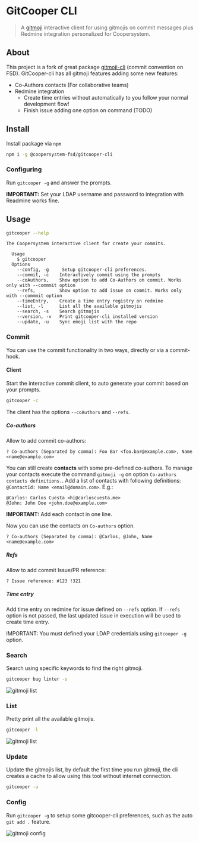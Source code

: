 # GitCooper CLI

> A [gitmoji](https://github.com/carloscuesta/gitmoji) interactive client for using gitmojis on commit messages plus Redmine integration personalized for Coopersystem.

## About

This project is a fork of great package [gitmoji-cli](https://github.com/carloscuesta/gitmoji) (commit convention on FSD). GitCooper-cli has all gitmoji features adding some new features:

- Co-Authors contacts (For collaborative teams)
- Redmine integration
  - Create time entries without automatically to you follow your normal development flow!
  - Finish issue adding one option on command (TODO)

## Install

Install package via `npm`

```sh
npm i -g @coopersystem-fsd/gitcooper-cli
```

### Configuring

Run `gitcooper -g` and answer the prompts.

**IMPORTANT:** Set your LDAP username and password to integration with Readmine works fine.

## Usage

```sh
gitcooper --help
```

```
The Coopersystem interactive client for create your commits.

  Usage
    $ gitcooper
  Options
    --config, -g     Setup gitcooper-cli preferences.
    --commit, -c    Interactively commit using the prompts
    --coAuthors,    Show option to add Co-Authors on commit. Works only with --commmit option
    --refs,         Show option to add issue on commit. Works only with --commmit option
    --timeEntry,    Create a time entry registry on redmine
    --list, -l      List all the available gitmojis
    --search, -s    Search gitmojis
    --version, -v   Print gitcooper-cli installed version
    --update, -u    Sync emoji list with the repo
```

### Commit

You can use the commit functionality in two ways, directly or via a commit-hook.

#### Client

Start the interactive commit client, to auto generate your commit based on your prompts.

```bash
gitcooper -c
```

The client has the options `--coAuthors` and `--refs`.

##### Co-authors

Allow to add commit co-authors:

```
? Co-authors (Separated by comma): Foo Bar <foo.bar@example.com>, Name <name@example.com>
```

You can still create **contacts** with some pre-defined co-authors. To manage your contacts execute the command `gitmoji -g` on option `Co-authors contacts definitions.`. Add a list of contacts with following definitions: `@ContactId: Name <email@domain.com>`. E.g.:

```
@Carlos: Carlos Cuesta <hi@carloscuesta.me>
@John: John Doe <john.doe@example.com>
```

**IMPORTANT:** Add each contact in one line.

Now you can use the contacts on `Co-authors` option.

```
? Co-authors (Separated by comma): @Carlos, @John, Name <name@example.com>
```

##### Refs

Allow to add commit Issue/PR reference:

```
? Issue reference: #123 !321
```

##### Time entry

Add time entry on redmine for issue defined on `--refs` option. If `--refs` option is not passed, the last updated issue in execution will be used to create time entry.

IMPORTANT: You must defined your LDAP credentials using `gitcooper -g` option.

### Search

Search using specific keywords to find the right gitmoji.

```bash
gitcooper bug linter -s
```

![gitmoji list](https://user-images.githubusercontent.com/7629661/41189878-d24a3b78-6bd4-11e8-8d47-c8edf3b87e53.png)

### List

Pretty print all the available gitmojis.

```bash
gitcooper -l
```

![gitmoji list](https://user-images.githubusercontent.com/7629661/41189877-d22b145a-6bd4-11e8-97f8-a8e36bcab062.png)

### Update

Update the gitmojis list, by default the first time you run gitmoji, the cli creates a cache to allow using this tool without internet connection.

```bash
gitcooper -u
```

### Config

Run `gitcooper -g` to setup some gitcooper-cli preferences, such as the auto `git add .` feature.

![gitmoji config](https://user-images.githubusercontent.com/7629661/41189876-d21167ee-6bd4-11e8-9008-4c987502f307.png)
